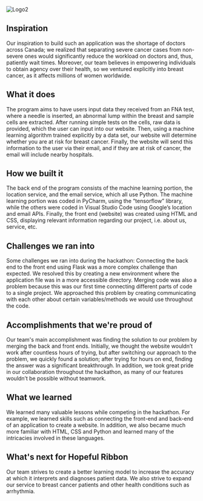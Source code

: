 
![Logo2](https://user-images.githubusercontent.com/100744507/230802410-940db2b0-e114-48c1-b10c-461c3796d410.png)

## Inspiration
Our inspiration to build such an application was the shortage of doctors across Canada; we realized that separating severe cancer cases from non-severe ones would significantly reduce the workload on doctors and, thus, patiently wait times. Moreover, our team believes in empowering individuals to obtain agency over their health, so we ventured explicitly into breast cancer, as it affects millions of women worldwide.

## What it does
The program aims to have users input data they received from an FNA test, where a needle is inserted, an abnormal lump within the breast and sample cells are extracted. After running simple tests on the cells, raw data is provided, which the user can input into our website. Then, using a machine learning algorithm trained explicitly by a data set, our website will determine whether you are at risk for breast cancer. Finally, the website will send this information to the user via their email, and if they are at risk of cancer, the email will include nearby hospitals.

## How we built it
The back end of the program consists of the machine learning portion, the location service, and the email service, which all use Python. The machine learning portion was coded in PyCharm, using the “tensorflow” library, while the others were coded in Visual Studio Code using Google’s location and email APIs. Finally, the front end (website) was created using HTML and CSS, displaying relevant information regarding our project, i.e. about us, service, etc.

## Challenges we ran into
Some challenges we ran into during the hackathon:
Connecting the back end to the front end using Flask was a more complex challenge than expected. We resolved this by creating a new environment where the application file was in a more accessible directory. 
Merging code was also a problem because this was our first time connecting different parts of code to a single project. We approached this problem by creating communicating with each other about certain variables/methods we would use throughout the code.

## Accomplishments that we're proud of
Our team's main accomplishment was finding the solution to our problem by merging the back and front ends. Initially, we thought the website wouldn’t work after countless hours of trying, but after switching our approach to the problem, we quickly found a solution; after trying for hours on end, finding the answer was a significant breakthrough. In addition, we took great pride in our collaboration throughout the hackathon, as many of our features wouldn’t be possible without teamwork.

## What we learned
We learned many valuable lessons while competing in the hackathon. For example, we learned skills such as connecting the front-end and back-end of an application to create a website. In addition, we also became much more familiar with HTML, CSS and Python and learned many of the intricacies involved in these languages.

## What's next for Hopeful Ribbon
Our team strives to create a better learning model to increase the accuracy at which it interprets and diagnoses patient data. We also strive to expand our service to breast cancer patients and other health conditions such as arrhythmia. 

